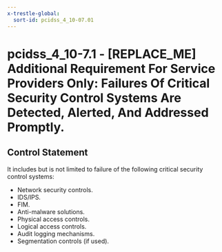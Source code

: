 ```yaml
---
x-trestle-global:
  sort-id: pcidss_4_10-07.01
---
```


# pcidss_4_10-7.1 - \[REPLACE_ME\] Additional Requirement For Service Providers Only: Failures Of Critical Security Control Systems Are Detected, Alerted, And Addressed Promptly.

## Control Statement

It includes but is not limited to failure of the following critical security control
systems:
- Network security controls.
- IDS/IPS.
- FIM.
- Anti-malware solutions.
- Physical access controls.
- Logical access controls.
- Audit logging mechanisms.
- Segmentation controls (if used).
